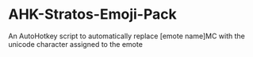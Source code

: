 # AHK-Stratos-Emoji-Pack
An AutoHotkey script to automatically replace [emote name]MC with the unicode character assigned to the emote
